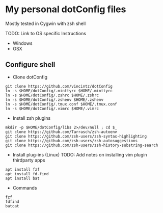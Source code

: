 # My personal dotConfig files

Mostly tested in Cygwin with zsh shell

TODO: Link to OS specific Instructions
* Windows
* OSX

## Configure shell

* Clone dotConfig
```
git clone https://github.com/vincintz/dotConfig
ln -s $HOME/dotConfig/.minttyrc $HOME/.minttyrc
ln -s $HOME/dotConfig/.zshrc $HOME/.zshrc
ln -s $HOME/dotConfig/.zshenv $HOME/.zshenv
ln -s $HOME/dotConfig/.tmux.conf $HOME/.tmux.conf
ln -s $HOME/dotConfig/.vimrc $HOME/.vimrc
```

* Install zsh plugins
```
mkdir -p $HOME/dotConfig/libs 2>/dev/null ; cd $_
git clone https://github.com/Tarrasch/zsh-autoenv
git clone https://github.com/zsh-users/zsh-syntax-highlighting
git clone https://github.com/zsh-users/zsh-autosuggestions
git clone https://github.com/zsh-users/zsh-history-substring-search
```

* Install plug-ins (Linux)
TODO: Add notes on installing vim plugin thirdparty apps
```
apt install fzf
apt install fd-find
apt install bat
```
  * Commands
  ```
  fzf
  fdfind
  batcat
  ```
